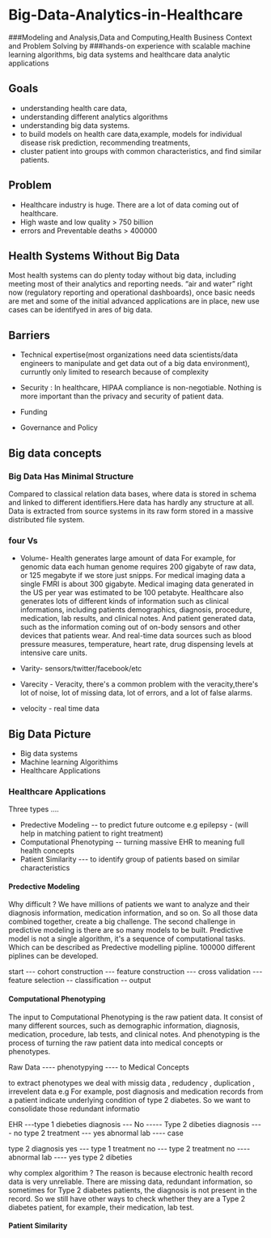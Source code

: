 # Big-Data-Analytics-in-Healthcare
###Modeling and Analysis,Data and Computing,Health Business Context and Problem Solving by
###hands-on experience with scalable machine learning algorithms, big data systems and healthcare data analytic applications

## Goals 
* understanding health care data,
* understanding different analytics algorithms
* understanding big data systems.
* to build models on health care data,example, models for individual disease risk prediction, recommending treatments,
* cluster patient into groups with common characteristics, and find similar patients.

## Problem 
* Healthcare industry is huge. There are a lot of data coming out of healthcare.
* High waste and low quality > 750 billion
* errors and Preventable deaths > 400000

## Health Systems Without Big Data

Most health systems can do plenty today without big data, including meeting most of their analytics and reporting needs.
“air and water” right now (regulatory reporting and operational dashboards), once basic needs are met and some of the initial advanced applications are in place, new use cases can be identifyed in ares of big data. 

## Barriers
* Technical expertise(most organizations need data scientists/data engineers to manipulate and get data out of a big data environment), curruntly only limited to research because of complexity 

* Security : In healthcare, HIPAA compliance is non-negotiable. Nothing is more important than the privacy and security of patient data. 

* Funding 

* Governance and Policy 

## Big data concepts 

### Big Data Has Minimal Structure
Compared to classical relation data bases, where data is stored in schema and linked to different identifiers.Here data has hardly any structure at all. Data is extracted from source systems in its raw form stored in a massive distributed file system.

### four Vs

* Volume- Health generates large amount of data For example, for genomic data each human genome requires 200 gigabyte of raw data, or 125 megabyte if we store just snipps. For medical imaging data a single FMRI is about 300 gigabyte.
Medical imaging data generated in the US per year was estimated to be 100 petabyte.
Healthcare also generates lots of different kinds of information such as clinical informations, including patients demographics, diagnosis, procedure, medication, lab results, and clinical notes.
And patient generated data, such as the information coming out of on-body sensors and other devices that patients wear.
And real-time data sources such as blood pressure measures, temperature, heart rate, drug dispensing levels at intensive care units.

* Varity- sensors/twitter/facebook/etc

* Varecity - Veracity, there's a common problem with the veracity,there's lot of noise, lot of missing data, lot of errors,
and a lot of false alarms.

* velocity - real time data

## Big Data Picture

* Big data systems
* Machine learning Algorithims
* Healthcare Applications

### Healthcare Applications

Three types ....
* Predective Modeling -- to predict future outcome e.g epilepsy - (will help in matching patient to right treatment) 
* Computational Phenotyping -- turning massive EHR to meaning full health concepts 
* Patient Similarity --- to identify group of patients based on similar characteristics  


#### Predective Modeling
Why difficult ? We have millions of patients we want to analyze and their diagnosis information, medication information, and so on. So all those data combined together, create a big challenge. The second challenge in predictive modeling is there are so
many models to be built. Predictive model is not a single algorithm, it's a sequence of computational tasks. Which can be described as Predective modelling pipline. 100000 different piplines can be developed.

start --- cohort construction --- feature construction --- cross validation --- feature selection -- classification -- output


#### Computational Phenotyping

The input to Computational Phenotyping is the raw patient data. It consist of many different sources, such as demographic information, diagnosis, medication, procedure, lab tests, and clinical notes. And phenotyping is the process of turning the raw
patient data into medical concepts or phenotypes.

Raw Data ---- phenotypying ---- to Medical Concepts 

to extract phenotypes we deal with missig data , redudency , duplication , irrevelent data e.g For example, post diagnosis and
medication records from a patient indicate underlying condition of type 2 diabetes. So we want to consolidate those redundant informatio

EHR ---type 1 diebeties diagnosis  --- No ----- Type 2 dibeties diagnosis ---- no type 2 treatment --- yes abnormal lab ---- case 

type 2 diagnosis yes --- type 1 treatment no --- type 2 treatment no ---- abnormal lab ----  yes type 2 dibeties 

why complex algorithim ? The reason is because electronic health record data is very unreliable.
There are missing data, redundant information, so sometimes for Type 2 diabetes patients, the diagnosis is not present in the record. So we still have other ways to check whether they are a Type 2 diabetes patient, for example, their medication, lab test.

#### Patient Similarity 

